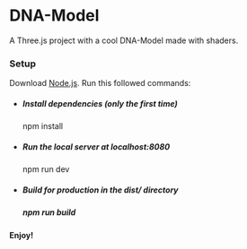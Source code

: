 # DNA-Model
A Three.js project with a cool DNA-Model made with shaders.

<h3>Setup</h3>

Download <a href="https://nodejs.org/en" target="_blank">Node.js</a>. Run this followed commands:

<ul>	
	
<li>
<h5>Install dependencies (only the first time)</h5>
<p>npm install</p>
</li>

<li>
<h5>Run the local server at localhost:8080</h5>
<p>npm run dev</p>
</li>

<li>	
<h5>Build for production in the dist/ directory<h5>
<p>npm run build</p>
</li>

</ul>
	
<h4>Enjoy!</h4>
